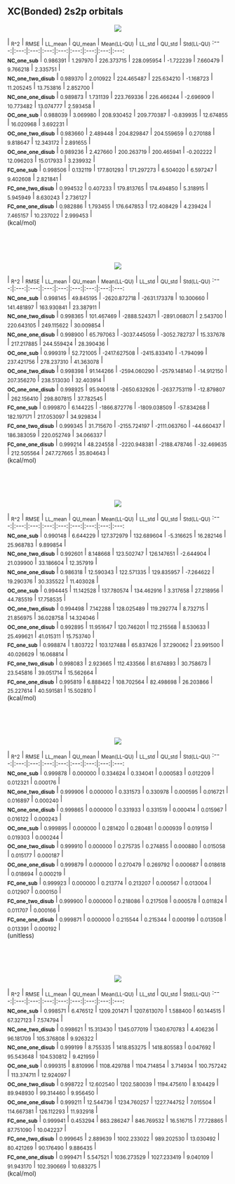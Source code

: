 ## XC(Bonded) 2s2p orbitals

<p align="center"><img src=/Data/expectationPlots/Bonded/XC/plots/XC_K.png /></p>

  | <sub>R^2</sub> | <sub>RMSE</sub> | <sub>LL_mean</sub> | <sub>QU_mean</sub> | <sub>Mean(LL-QU)</sub> | <sub>LL_std</sub> | <sub>QU_std</sub> | <sub>Std(LL-QU)</sub>
:---:|:---:|:---:|:---:|:---:|:---:|:---:|:---:|:---:  
<b><sub>NC_one_sub</sub></b> | <sub>0.986391</sub> | <sub>1.297970</sub> | <sub>226.373715</sub> | <sub>228.095954</sub> | <sub>-1.722239</sub> | <sub>7.660479</sub> | <sub>9.766218</sub> | <sub>2.335751</sub> |   
<b><sub>NC_one_two_disub</sub></b> | <sub>0.989370</sub> | <sub>2.010922</sub> | <sub>224.465487</sub> | <sub>225.634210</sub> | <sub>-1.168723</sub> | <sub>11.205245</sub> | <sub>13.753816</sub> | <sub>2.852700</sub> |   
<b><sub>NC_one_one_disub</sub></b> | <sub>0.989873</sub> | <sub>1.731139</sub> | <sub>223.769336</sub> | <sub>226.466244</sub> | <sub>-2.696909</sub> | <sub>10.773482</sub> | <sub>13.074777</sub> | <sub>2.593458</sub> |   
<b><sub>OC_one_sub</sub></b> | <sub>0.988039</sub> | <sub>3.069980</sub> | <sub>208.930452</sub> | <sub>209.770387</sub> | <sub>-0.839935</sub> | <sub>12.674855</sub> | <sub>16.020968</sub> | <sub>3.692231</sub> |   
<b><sub>OC_one_two_disub</sub></b> | <sub>0.983660</sub> | <sub>2.489448</sub> | <sub>204.829847</sub> | <sub>204.559659</sub> | <sub>0.270188</sub> | <sub>9.818647</sub> | <sub>12.343172</sub> | <sub>2.891655</sub> |   
<b><sub>OC_one_one_disub</sub></b> | <sub>0.989236</sub> | <sub>2.427660</sub> | <sub>200.263719</sub> | <sub>200.465941</sub> | <sub>-0.202222</sub> | <sub>12.096203</sub> | <sub>15.017933</sub> | <sub>3.239932</sub> |   
<b><sub>FC_one_sub</sub></b> | <sub>0.998506</sub> | <sub>0.132119</sub> | <sub>177.801293</sub> | <sub>171.297273</sub> | <sub>6.504020</sub> | <sub>6.597247</sub> | <sub>9.402608</sub> | <sub>2.821841</sub> |   
<b><sub>FC_one_two_disub</sub></b> | <sub>0.994532</sub> | <sub>0.407233</sub> | <sub>179.813765</sub> | <sub>174.494850</sub> | <sub>5.318915</sub> | <sub>5.945949</sub> | <sub>8.630243</sub> | <sub>2.736127</sub> |   
<b><sub>FC_one_one_disub</sub></b> | <sub>0.982886</sub> | <sub>1.793455</sub> | <sub>176.647853</sub> | <sub>172.408429</sub> | <sub>4.239424</sub> | <sub>7.465157</sub> | <sub>10.237022</sub> | <sub>2.999453</sub> |   
(kcal/mol)<br><br><br><br><br>


<p align="center"><img src=/Data/expectationPlots/Bonded/XC/plots/XC_H1nuc.png /></p>

  | <sub>R^2</sub> | <sub>RMSE</sub> | <sub>LL_mean</sub> | <sub>QU_mean</sub> | <sub>Mean(LL-QU)</sub> | <sub>LL_std</sub> | <sub>QU_std</sub> | <sub>Std(LL-QU)</sub>
:---:|:---:|:---:|:---:|:---:|:---:|:---:|:---:|:---:  
<b><sub>NC_one_sub</sub></b> | <sub>0.998145</sub> | <sub>49.845195</sub> | <sub>-2620.872718</sub> | <sub>-2631.173378</sub> | <sub>10.300660</sub> | <sub>141.481897</sub> | <sub>163.930841</sub> | <sub>23.387911</sub> |   
<b><sub>NC_one_two_disub</sub></b> | <sub>0.998365</sub> | <sub>101.467469</sub> | <sub>-2888.524371</sub> | <sub>-2891.068071</sub> | <sub>2.543700</sub> | <sub>220.643105</sub> | <sub>249.115622</sub> | <sub>30.009854</sub> |   
<b><sub>NC_one_one_disub</sub></b> | <sub>0.998900</sub> | <sub>65.797063</sub> | <sub>-3037.445059</sub> | <sub>-3052.782737</sub> | <sub>15.337678</sub> | <sub>217.217885</sub> | <sub>244.559424</sub> | <sub>28.390436</sub> |   
<b><sub>OC_one_sub</sub></b> | <sub>0.999319</sub> | <sub>52.721005</sub> | <sub>-2417.627508</sub> | <sub>-2415.833410</sub> | <sub>-1.794099</sub> | <sub>237.421756</sub> | <sub>278.237310</sub> | <sub>41.363078</sub> |   
<b><sub>OC_one_two_disub</sub></b> | <sub>0.998398</sub> | <sub>91.144266</sub> | <sub>-2594.060290</sub> | <sub>-2579.148140</sub> | <sub>-14.912150</sub> | <sub>207.356270</sub> | <sub>238.513030</sub> | <sub>32.403914</sub> |   
<b><sub>OC_one_one_disub</sub></b> | <sub>0.998925</sub> | <sub>95.940618</sub> | <sub>-2650.632926</sub> | <sub>-2637.753119</sub> | <sub>-12.879807</sub> | <sub>262.156410</sub> | <sub>298.807815</sub> | <sub>37.782545</sub> |   
<b><sub>FC_one_sub</sub></b> | <sub>0.999870</sub> | <sub>6.144225</sub> | <sub>-1866.872776</sub> | <sub>-1809.038509</sub> | <sub>-57.834268</sub> | <sub>182.197171</sub> | <sub>217.053097</sub> | <sub>34.929834</sub> |   
<b><sub>FC_one_two_disub</sub></b> | <sub>0.999345</sub> | <sub>31.715670</sub> | <sub>-2155.724197</sub> | <sub>-2111.063760</sub> | <sub>-44.660437</sub> | <sub>186.383059</sub> | <sub>220.052749</sub> | <sub>34.066337</sub> |   
<b><sub>FC_one_one_disub</sub></b> | <sub>0.999214</sub> | <sub>48.224558</sub> | <sub>-2220.948381</sub> | <sub>-2188.478746</sub> | <sub>-32.469635</sub> | <sub>212.505564</sub> | <sub>247.727665</sub> | <sub>35.804643</sub> |   
(kcal/mol)<br><br><br><br><br>


<p align="center"><img src=/Data/expectationPlots/Bonded/XC/plots/XC_KE.png /></p>

  | <sub>R^2</sub> | <sub>RMSE</sub> | <sub>LL_mean</sub> | <sub>QU_mean</sub> | <sub>Mean(LL-QU)</sub> | <sub>LL_std</sub> | <sub>QU_std</sub> | <sub>Std(LL-QU)</sub>
:---:|:---:|:---:|:---:|:---:|:---:|:---:|:---:|:---:  
<b><sub>NC_one_sub</sub></b> | <sub>0.990148</sub> | <sub>6.644229</sub> | <sub>127.372979</sub> | <sub>132.689604</sub> | <sub>-5.316625</sub> | <sub>16.282146</sub> | <sub>25.968783</sub> | <sub>9.899854</sub> |   
<b><sub>NC_one_two_disub</sub></b> | <sub>0.992601</sub> | <sub>8.148668</sub> | <sub>123.502747</sub> | <sub>126.147651</sub> | <sub>-2.644904</sub> | <sub>21.039900</sub> | <sub>33.186604</sub> | <sub>12.357919</sub> |   
<b><sub>NC_one_one_disub</sub></b> | <sub>0.986318</sub> | <sub>12.590343</sub> | <sub>122.571335</sub> | <sub>129.835957</sub> | <sub>-7.264622</sub> | <sub>19.290376</sub> | <sub>30.335522</sub> | <sub>11.403028</sub> |   
<b><sub>OC_one_sub</sub></b> | <sub>0.994445</sub> | <sub>11.142528</sub> | <sub>137.780574</sub> | <sub>134.462916</sub> | <sub>3.317658</sub> | <sub>27.218956</sub> | <sub>44.785519</sub> | <sub>17.758535</sub> |   
<b><sub>OC_one_two_disub</sub></b> | <sub>0.994498</sub> | <sub>7.142288</sub> | <sub>128.025489</sub> | <sub>119.292774</sub> | <sub>8.732715</sub> | <sub>21.856975</sub> | <sub>36.028758</sub> | <sub>14.324046</sub> |   
<b><sub>OC_one_one_disub</sub></b> | <sub>0.992895</sub> | <sub>11.951647</sub> | <sub>120.746201</sub> | <sub>112.215568</sub> | <sub>8.530633</sub> | <sub>25.499621</sub> | <sub>41.015311</sub> | <sub>15.753740</sub> |   
<b><sub>FC_one_sub</sub></b> | <sub>0.998874</sub> | <sub>1.803722</sub> | <sub>103.127488</sub> | <sub>65.837426</sub> | <sub>37.290062</sub> | <sub>23.991500</sub> | <sub>40.026629</sub> | <sub>16.068814</sub> |   
<b><sub>FC_one_two_disub</sub></b> | <sub>0.998083</sub> | <sub>2.923665</sub> | <sub>112.433566</sub> | <sub>81.674893</sub> | <sub>30.758673</sub> | <sub>23.545816</sub> | <sub>39.051714</sub> | <sub>15.562664</sub> |   
<b><sub>FC_one_one_disub</sub></b> | <sub>0.995819</sub> | <sub>6.888422</sub> | <sub>108.702564</sub> | <sub>82.498698</sub> | <sub>26.203866</sub> | <sub>25.227614</sub> | <sub>40.591581</sub> | <sub>15.502810</sub> |   
(kcal/mol)<br><br><br><br><br>


<p align="center"><img src=/Data/expectationPlots/Bonded/XC/plots/XC_S.png /></p>

  | <sub>R^2</sub> | <sub>RMSE</sub> | <sub>LL_mean</sub> | <sub>QU_mean</sub> | <sub>Mean(LL-QU)</sub> | <sub>LL_std</sub> | <sub>QU_std</sub> | <sub>Std(LL-QU)</sub>
:---:|:---:|:---:|:---:|:---:|:---:|:---:|:---:|:---:  
<b><sub>NC_one_sub</sub></b> | <sub>0.999878</sub> | <sub>0.000000</sub> | <sub>0.334624</sub> | <sub>0.334041</sub> | <sub>0.000583</sub> | <sub>0.012209</sub> | <sub>0.012321</sub> | <sub>0.000176</sub> |   
<b><sub>NC_one_two_disub</sub></b> | <sub>0.999906</sub> | <sub>0.000000</sub> | <sub>0.331573</sub> | <sub>0.330978</sub> | <sub>0.000595</sub> | <sub>0.016721</sub> | <sub>0.016897</sub> | <sub>0.000240</sub> |   
<b><sub>NC_one_one_disub</sub></b> | <sub>0.999865</sub> | <sub>0.000000</sub> | <sub>0.331933</sub> | <sub>0.331519</sub> | <sub>0.000414</sub> | <sub>0.015967</sub> | <sub>0.016122</sub> | <sub>0.000243</sub> |   
<b><sub>OC_one_sub</sub></b> | <sub>0.999895</sub> | <sub>0.000000</sub> | <sub>0.281420</sub> | <sub>0.280481</sub> | <sub>0.000939</sub> | <sub>0.019159</sub> | <sub>0.019303</sub> | <sub>0.000244</sub> |   
<b><sub>OC_one_two_disub</sub></b> | <sub>0.999910</sub> | <sub>0.000000</sub> | <sub>0.275735</sub> | <sub>0.274855</sub> | <sub>0.000880</sub> | <sub>0.015058</sub> | <sub>0.015177</sub> | <sub>0.000187</sub> |   
<b><sub>OC_one_one_disub</sub></b> | <sub>0.999879</sub> | <sub>0.000000</sub> | <sub>0.270479</sub> | <sub>0.269792</sub> | <sub>0.000687</sub> | <sub>0.018618</sub> | <sub>0.018694</sub> | <sub>0.000219</sub> |   
<b><sub>FC_one_sub</sub></b> | <sub>0.999923</sub> | <sub>0.000000</sub> | <sub>0.213774</sub> | <sub>0.213207</sub> | <sub>0.000567</sub> | <sub>0.013004</sub> | <sub>0.012907</sub> | <sub>0.000150</sub> |   
<b><sub>FC_one_two_disub</sub></b> | <sub>0.999900</sub> | <sub>0.000000</sub> | <sub>0.218086</sub> | <sub>0.217508</sub> | <sub>0.000578</sub> | <sub>0.011824</sub> | <sub>0.011707</sub> | <sub>0.000166</sub> |   
<b><sub>FC_one_one_disub</sub></b> | <sub>0.999871</sub> | <sub>0.000000</sub> | <sub>0.215544</sub> | <sub>0.215344</sub> | <sub>0.000199</sub> | <sub>0.013508</sub> | <sub>0.013391</sub> | <sub>0.000192</sub> |   
(unitless)<br><br><br><br><br>


<p align="center"><img src=/Data/expectationPlots/Bonded/XC/plots/XC_J.png /></p>

  | <sub>R^2</sub> | <sub>RMSE</sub> | <sub>LL_mean</sub> | <sub>QU_mean</sub> | <sub>Mean(LL-QU)</sub> | <sub>LL_std</sub> | <sub>QU_std</sub> | <sub>Std(LL-QU)</sub>
:---:|:---:|:---:|:---:|:---:|:---:|:---:|:---:|:---:  
<b><sub>NC_one_sub</sub></b> | <sub>0.998571</sub> | <sub>6.476512</sub> | <sub>1209.201471</sub> | <sub>1207.613070</sub> | <sub>1.588400</sub> | <sub>60.144515</sub> | <sub>67.327123</sub> | <sub>7.574794</sub> |   
<b><sub>NC_one_two_disub</sub></b> | <sub>0.998621</sub> | <sub>15.313430</sub> | <sub>1345.077019</sub> | <sub>1340.670783</sub> | <sub>4.406236</sub> | <sub>96.181709</sub> | <sub>105.376808</sub> | <sub>9.926322</sub> |   
<b><sub>NC_one_one_disub</sub></b> | <sub>0.999199</sub> | <sub>8.755335</sub> | <sub>1418.853275</sub> | <sub>1418.805583</sub> | <sub>0.047692</sub> | <sub>95.543648</sub> | <sub>104.530812</sub> | <sub>9.421959</sub> |   
<b><sub>OC_one_sub</sub></b> | <sub>0.999315</sub> | <sub>8.810996</sub> | <sub>1108.429788</sub> | <sub>1104.714854</sub> | <sub>3.714934</sub> | <sub>100.757242</sub> | <sub>113.374711</sub> | <sub>12.924097</sub> |   
<b><sub>OC_one_two_disub</sub></b> | <sub>0.998722</sub> | <sub>12.602540</sub> | <sub>1202.580039</sub> | <sub>1194.475610</sub> | <sub>8.104429</sub> | <sub>89.948930</sub> | <sub>99.314460</sub> | <sub>9.956450</sub> |   
<b><sub>OC_one_one_disub</sub></b> | <sub>0.999211</sub> | <sub>12.544736</sub> | <sub>1234.760257</sub> | <sub>1227.744752</sub> | <sub>7.015504</sub> | <sub>114.667381</sub> | <sub>126.112293</sub> | <sub>11.932918</sub> |   
<b><sub>FC_one_sub</sub></b> | <sub>0.999941</sub> | <sub>0.453294</sub> | <sub>863.286247</sub> | <sub>846.769532</sub> | <sub>16.516715</sub> | <sub>77.728865</sub> | <sub>87.751090</sub> | <sub>10.042237</sub> |   
<b><sub>FC_one_two_disub</sub></b> | <sub>0.999645</sub> | <sub>2.889639</sub> | <sub>1002.233022</sub> | <sub>989.202530</sub> | <sub>13.030492</sub> | <sub>80.421269</sub> | <sub>90.176490</sub> | <sub>9.886435</sub> |   
<b><sub>FC_one_one_disub</sub></b> | <sub>0.999471</sub> | <sub>5.547521</sub> | <sub>1036.273529</sub> | <sub>1027.233419</sub> | <sub>9.040109</sub> | <sub>91.943170</sub> | <sub>102.390669</sub> | <sub>10.683275</sub> |   
(kcal/mol)<br><br><br><br><br>


